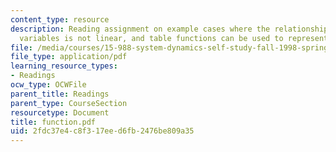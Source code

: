 ```yaml
---
content_type: resource
description: Reading assignment on example cases where the relationship between two
  variables is not linear, and table functions can be used to represent the relationship.
file: /media/courses/15-988-system-dynamics-self-study-fall-1998-spring-1999/2fdc37e4c8f317eed6fb2476be809a35_function.pdf
file_type: application/pdf
learning_resource_types:
- Readings
ocw_type: OCWFile
parent_title: Readings
parent_type: CourseSection
resourcetype: Document
title: function.pdf
uid: 2fdc37e4-c8f3-17ee-d6fb-2476be809a35
---
```

